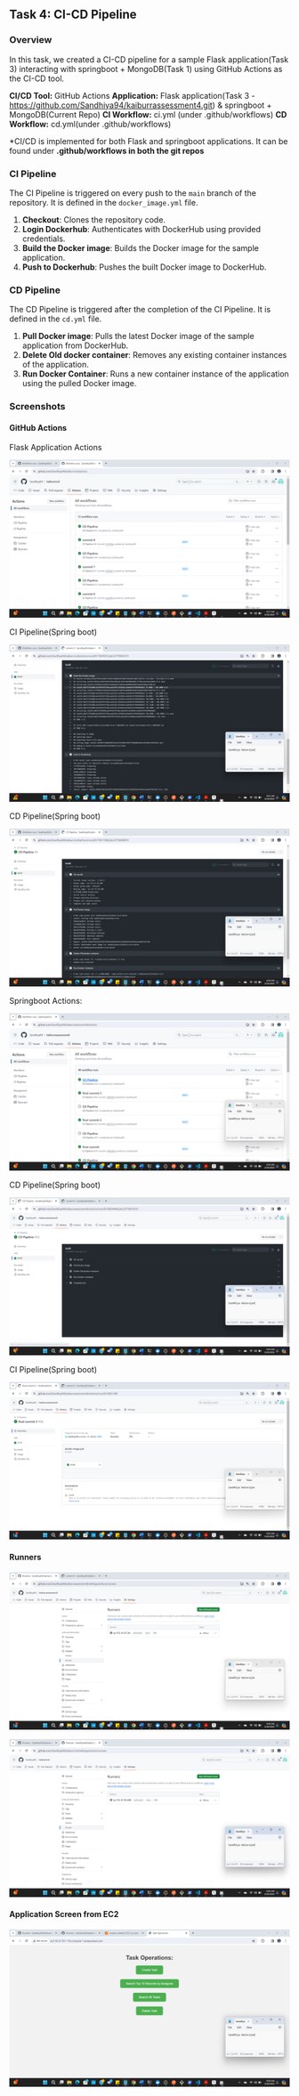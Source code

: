 ## Task 4: CI-CD Pipeline

### Overview

In this task, we created a CI-CD pipeline for a sample Flask application(Task 3) interacting with springboot + MongoDB(Task 1) using GitHub Actions as the CI-CD tool.

**CI/CD Tool:** GitHub Actions
**Application:** Flask application(Task 3 - https://github.com/Sandhiya94/kaiburrassessment4.git) & springboot + MongoDB(Current Repo)
**CI Workflow:** ci.yml (under .github/workflows)
**CD Workflow:** cd.yml(under .github/workflows)

*CI/CD is implemented for both Flask and springboot applications. It can be found under **.github/workflows in both the git repos**

### CI Pipeline

The CI Pipeline is triggered on every push to the `main` branch of the repository. It is defined in the `docker_image.yml` file. 

1. **Checkout**: Clones the repository code.
2. **Login Dockerhub**: Authenticates with DockerHub using provided credentials.
3. **Build the Docker image**: Builds the Docker image for the sample application.
4. **Push to Dockerhub**: Pushes the built Docker image to DockerHub.

### CD Pipeline

The CD Pipeline is triggered after the completion of the CI Pipeline. It is defined in the `cd.yml` file. 

1. **Pull Docker image**: Pulls the latest Docker image of the sample application from DockerHub.
2. **Delete Old docker container**: Removes any existing container instances of the application.
3. **Run Docker Container**: Runs a new container instance of the application using the pulled Docker image.

### Screenshots

#### GitHub Actions



Flask Application Actions

![image-20240320085754666](scr\image-20240320085754666.png)

CI Pipeline(Spring boot)

![image-20240320090205845](scr\image-20240320090205845.png)

CD Pipeline(Spring boot)

![image-20240320085952569](scr\image-20240320085952569.png)

Springboot Actions:

![image-20240320085712356](scr\image-20240320085712356.png)

CD Pipeline(Spring boot)

![image-20240320090441133](scr\image-20240320090441133.png)



CI Pipeline(Spring boot)

![image-20240320090537375](scr\image-20240320090537375.png)

#### Runners

![image-20240320090623403](scr\image-20240320090623403.png)

![image-20240320090652709](scr\image-20240320090652709.png)

#### Application Screen from EC2

![image-20240320090856483](scr\image-20240320090856483.png)

```

```

